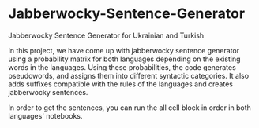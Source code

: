 # Jabberwocky-Sentence-Generator
Jabberwocky Sentence Generator for Ukrainian and Turkish

In this project, we have come up with jabberwocky sentence generator using a probability matrix for both languages depending on the existing words in the languages. Using these probabilities, the code generates pseudowords, and assigns them into different syntactic categories. It also adds suffixes compatible with the rules of the languages and creates jabberwocky sentences. 

In order to get the sentences, you can run the all cell block in order in both languages' notebooks. 
